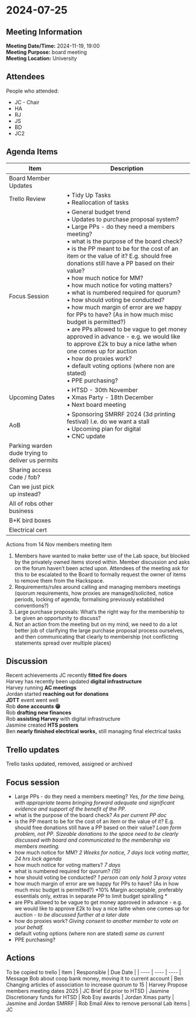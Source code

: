 # 2024-07-25
## Meeting Information
**Meeting Date/Time:** 2024-11-19, 19:00  
**Meeting Purpose:** board meeting  
**Meeting Location:** University  

## Attendees
People who attended:

- JC - Chair
- HA
- RJ
- JS
- BD
- JC2

## Agenda Items

Item | Description
---- | ----
Board Member Updates | 
Trello Review | • Tidy Up Tasks<br>• Reallocation of tasks
Focus Session | • General budget trend<br>• Updates to purchase proposal system?<br>• Large PPs - do they need a members meeting?<br>• what is the purpose of the board check?<br>• is the PP meant to be for the cost of an item or the value of it? E.g. should free donations still have a PP based on their value?<br>• how much notice for MM?<br>• how much notice for voting matters?<br>• what is numbered required for quorum?<br>• how should voting be conducted?<br>• how much margin of error are we happy for PPs to have? (As in how much misc budget is permitted?)<br>• are PPs allowed to be vague to get money approved in advance - e.g. we would like to approve £2k to buy a nice lathe when one comes up for auction<br>• how do proxies work?<br>• default voting options (where non are stated)<br>• PPE purchasing?
Upcoming Dates | • HTSD - 30th November<br> • Xmas Party - 18th December<br> • Next board meeting
AoB | • Sponsoring SMRRF 2024 (3d printing festival) I.e. do we want a stall<br> • Upcoming plan for digital<br> • CNC update
Parking warden dude trying to deliver us permits | 
Sharing access code / fob? | 
Can we just pick up instead? | 
All of robs other business | 
B+K bird boxes | 
Electrical cert | 

Actions from 14 Nov members meeting Item
1. Members have wanted to make better use of the Lab space, but blocked by the privately owned items stored within. Member discussion and asks on the forum haven’t been acted upon. Attendees of the meeting ask for this to be escalated to the Board to formally request the owner of items to remove them from the Hackspace.
2. Requirements/rules around calling and managing members meetings (quorum requirements, how proxies are managed/solicited, notice periods, locking of agenda; formalising previously established conventions?)
3. Large purchase proposals: What’s the right way for the membership to be given an opportunity to discuss?
4. Not an action from the meeting but on my mind, we need to do a lot better job of clarifying the large purchase proposal process ourselves, and then communicating that clearly to membership (not conflicting statements spread over multiple places)


## Discussion
Recent achievements 
JC recently **fitted fire doors**<br>
Harvey has recently been updated **digital infrastructure**<br>
Harvey running **AC meetings**<br>
Jordan started **reaching out for donations**<br>
**JDTT** event went well<br>
Rob **done accounts 😁**<br>
Rob **drafting new finances**<br>
Rob **assisting Harvey** with digital infrastructure<br> 
Jasmine created **HTS posters**<br>
Ben **nearly finished electrical works,** still managing final electrical tasks

## Trello updates
Trello tasks updated, removed, assigned or archived

## Focus session
* Large PPs - do they need a members meeting? *Yes, for the time being, with appropriate teams bringing forward adequate and significant evidence and support of the benefit of the PP.*
* what is the purpose of the board check? *As per current PP doc*
* is the PP meant to be for the cost of an item or the value of it? E.g. should free donations still have a PP based on their value? *Loan form problem, not PP. Sizeable donations to the space need to be clearly discussed with board and communicated to the membership via members meeting.*
* how much notice for MM? *2 Weeks for notice, 7 days lock voting matter, 24 hrs lock agenda*
* how much notice for voting matters? *7 days*
* what is numbered required for quorum? *(15)*
* how should voting be conducted? *1 person can only hold 3 proxy votes*
* how much margin of error are we happy for PPs to have? (As in how much misc budget is permitted?) *10% Margin acceptable, preferably essentials only, extras in separate PP to limit budget spiralling *
* are PPs allowed to be vague to get money approved in advance - e.g. we would like to approve £2k to buy a nice lathe when one comes up for auction - *to be discussed further at a later date*
* how do proxies work? *Giving consent to another member to vote on your behalf.*
* default voting options (where non are stated) *same as current*
* PPE purchasing?


## Actions
To be copied to trello
| Item | Responsible | Due Date |
| ---- | ---- | ---- |
Message Bob about coop bank money, moving it to current account | Ben
Changing articles of association to increase quorum to 15 | Harvey
Propose members meeting dates 2025 | JC
Brief Ed prior to HTSD | Jasmine
Discretionary funds for HTSD | Rob
Eoy awards | Jordan
Xmas party | Jasmine and Jordan
SMRRF | Rob
Email Alex to remove personal Lab items | JC


